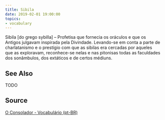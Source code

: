 ```yaml
---
title: Sibila
date: 2019-02-01 19:00:00
topics:
- vocabulary
---
```


Sibila [do grego sybilla] – Profetisa que fornecia os oráculos e que os Antigos julgavam inspirada pela Divindade. Levando-se em conta a parte de charlatanismo e o prestígio com que as sibilas era cercadas por aqueles que as exploravam, reconhece-se nelas e nas pitonisas todas as faculdades dos sonâmbulos, dos extáticos e de certos médiuns.

## See Also
TODO

## Source
[O Consolador - Vocabulário (pt-BR)](http://www.oconsolador.com.br/linkfixo/vocabulario/principal.html)
